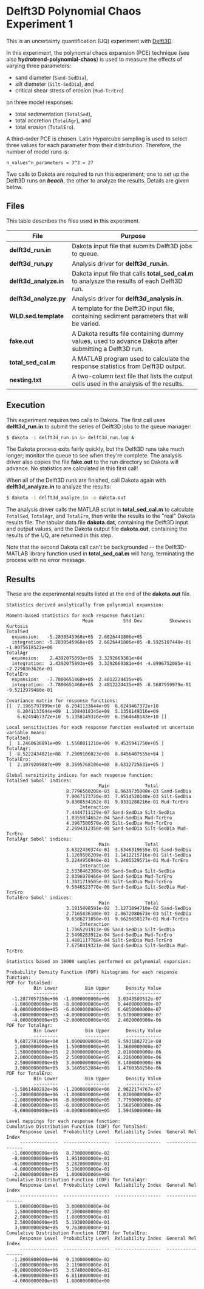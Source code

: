 # Delft3D Polynomial Chaos Experiment 1

This is an uncertainty quantification (UQ) experiment
with [Delft3D](http://oss.deltares.nl/web/delft3d).

In this experiment,
the polynomial chaos expansion (PCE) technique 
(see also **hydrotrend-polynomial-chaos**)
is used
to measure the effects of varying three parameters:

* sand diameter (`Sand-SedDia`),
* silt diameter (`Silt-SedDia`), and
* critical shear stress of erosion (`Mud-TcrEro`)

on three model responses:

* total sedimentation (`TotalSed`),
* total accretion (`TotalAgr`), and
* total erosion (`TotalEro`).

A third-order PCE is chosen.
Latin Hypercube sampling
is used to select three values for each parameter
from their distribution.
Therefore,
the number of model runs is:

    n_values^n_parameters = 3^3 = 27

Two calls to Dakota are required to run this experiment;
one to set up the Delft3D runs on ***beach***,
the other to analyze the results.
Details are given below.

## Files

This table describes the files used in this experiment.

| File | Purpose |
| ---- | ------- |
| **delft3d_run.in** | Dakota input file that submits Delft3D jobs to queue. |
| **delft3d_run.py** | Analysis driver for **delft3d_run.in**. |
| **delft3d_analyze.in** | Dakota input file that calls **total_sed_cal.m** to analysze the results of each Delft3D run. |
| **delft3d_analyze.py** | Analysis driver for **delft3d_analysis.in**. |
| **WLD.sed.template** | A template for the Delft3D input file, containing sediment parameters that will be varied. |
| **fake.out** | A Dakota results file containing dummy values, used to advance Dakota after submitting a Delft3D run. |
| **total_sed_cal.m** | A MATLAB program used to calculate the response statistics from Delft3D output. |
| **nesting.txt** | A two-column text file that lists the output cells used in the analysis of the results. |

## Execution

This experiment requires two calls to Dakota.
The first call uses **delft3d_run.in** to submit
the series of Delft3D jobs to the queue manager:
```bash
$ dakota -i delft3d_run.in &> delft3d_run.log &
```
The Dakota process exits fairly quickly,
but the Delft3D runs take much longer;
monitor the queue to see when they're complete.
The analysis driver also copies the file **fake.out**
to the run directory
so Dakota will advance.
No statistics are calculated in this first call!

When all of the Delft3D runs are finished,
call Dakota again with **delft3d_analyze.in** to analyze the results:
```bash
$ dakota -i delft3d_analyze.in -o dakota.out
```
The analysis driver
calls the MATLAB script in **total_sed_cal.m**
to calculate `TotalSed`, `TotalAgr`, and `TotalEro`,
then write the results to the "real" Dakota results file.
The tabular data file **dakota.dat**,
containing the Delft3D input and output values,
and the Dakota output file **dakota.out**,
containing the results of the UQ,
are returned in this step.

Note that the second Dakota call
can't be backgrounded -- the Delft3D-MATLAB
library function used in **total_sed_cal.m** will hang,
terminating the process with no error message.

## Results

These are the experimental results listed at the end
of the **dakota.out** file.

```
Statistics derived analytically from polynomial expansion:

Moment-based statistics for each response function:
                            Mean           Std Dev          Skewness          Kurtosis
TotalSed
  expansion:   -5.2830545968e+05  2.6826441806e+05
  integration: -5.2830545968e+05  2.6826441806e+05 -8.5925107448e-01 -1.0075618522e+00
TotalAgr
  expansion:    2.4392075893e+05  3.3292669381e+04
  integration:  2.4392075893e+05  3.3292669381e+04 -4.8996752085e-01 -2.2798363626e-01
TotalEro
  expansion:   -7.7800651468e+05  2.4812224435e+05
  integration: -7.7800651468e+05  2.4812224435e+05 -8.5687959979e-01 -9.5212979480e-01

Covariance matrix for response functions:
[[  7.1965797999e+10  6.2041133644e+09  6.6249467372e+10
    6.2041133644e+09  1.1084018345e+09  5.1358149316e+09
    6.6249467372e+10  5.1358149316e+09  6.1564648143e+10 ]]

Local sensitivities for each response function evaluated at uncertain variable means:
TotalSed:
 [  1.2460638891e+09  1.5588011210e+09  9.4535941750e+05 ]
TotalAgr:
 [ -8.5222434821e+08  7.2909106023e+08  8.8456407555e+04 ]
TotalEro:
 [  2.1079209887e+09  8.3595768106e+08  8.6332725631e+05 ]

Global sensitivity indices for each response function:
TotalSed Sobol' indices:
                                  Main             Total
                      8.7796560208e-03  8.9639735088e-03 Sand-SedDia
                      7.9067173720e-03  7.9514520140e-03 Silt-SedDia
                      9.8308534162e-01  9.8331288216e-01 Mud-TcrEro
                           Interaction
                      7.4444711129e-07 Sand-SedDia Silt-SedDia
                      1.8355034652e-04 Sand-SedDia Mud-TcrEro
                      4.3967500570e-05 Silt-SedDia Mud-TcrEro
                      2.2694312350e-08 Sand-SedDia Silt-SedDia Mud-TcrEro
TotalAgr Sobol' indices:
                                  Main             Total
                      3.6322430374e-01  3.6346319655e-01 Sand-SedDia
                      1.1269506209e-01  1.1412215716e-01 Silt-SedDia
                      5.2244956940e-01  5.2405529571e-01 Mud-TcrEro
                           Interaction
                      2.5338462380e-05 Sand-SedDia Silt-SedDia
                      2.0396970466e-04 Sand-SedDia Mud-TcrEro
                      1.3921719505e-03 Silt-SedDia Mud-TcrEro
                      9.5846523776e-06 Sand-SedDia Silt-SedDia Mud-TcrEro
TotalEro Sobol' indices:
                                  Main             Total
                      3.1015098591e-02  3.1271894710e-02 Sand-SedDia
                      2.7165836100e-03  2.8672080673e-03 Silt-SedDia
                      9.6586271050e-01  9.6626658127e-01 Mud-TcrEro
                           Interaction
                      1.7365291913e-06 Sand-SedDia Silt-SedDia
                      2.5498283912e-04 Sand-SedDia Mud-TcrEro
                      1.4881117768e-04 Silt-SedDia Mud-TcrEro
                      7.6750419321e-08 Sand-SedDia Silt-SedDia Mud-TcrEro

Statistics based on 10000 samples performed on polynomial expansion:

Probability Density Function (PDF) histograms for each response function:
PDF for TotalSed:
          Bin Lower          Bin Upper      Density Value
          ---------          ---------      -------------
  -1.2877057356e+06  -1.0000000000e+06   3.0343503512e-07
  -1.0000000000e+06  -8.0000000000e+05   5.4400000000e-07
  -8.0000000000e+05  -6.0000000000e+05   6.6050000000e-07
  -6.0000000000e+05  -4.0000000000e+05   9.5700000000e-07
  -4.0000000000e+05  -2.0000000000e+05   2.4020000000e-06
PDF for TotalAgr:
          Bin Lower          Bin Upper      Density Value
          ---------          ---------      -------------
   9.6872781066e+04   1.0000000000e+05   9.5931882721e-08
   1.0000000000e+05   1.5000000000e+05   1.3600000000e-07
   1.5000000000e+05   2.0000000000e+05   2.0180000000e-06
   2.0000000000e+05   2.5000000000e+05   8.2260000000e-06
   2.5000000000e+05   3.0000000000e+05   9.1400000000e-06
   3.0000000000e+05   3.1605652084e+05   1.4760358256e-06
PDF for TotalEro:
          Bin Lower          Bin Upper      Density Value
          ---------          ---------      -------------
  -1.5061480282e+06  -1.2000000000e+06   2.9822174767e-07
  -1.2000000000e+06  -1.0000000000e+06   6.0300000000e-07
  -1.0000000000e+06  -8.0000000000e+05   7.7750000000e-07
  -8.0000000000e+05  -6.0000000000e+05   1.5685000000e-06
  -6.0000000000e+05  -4.0000000000e+05   1.5945000000e-06

Level mappings for each response function:
Cumulative Distribution Function (CDF) for TotalSed:
     Response Level  Probability Level  Reliability Index  General Rel Index
     --------------  -----------------  -----------------  -----------------
  -1.0000000000e+06   8.7300000000e-02
  -8.0000000000e+05   1.9610000000e-01
  -6.0000000000e+05   3.2820000000e-01
  -4.0000000000e+05   5.1960000000e-01
  -2.0000000000e+05   1.0000000000e+00
Cumulative Distribution Function (CDF) for TotalAgr:
     Response Level  Probability Level  Reliability Index  General Rel Index
     --------------  -----------------  -----------------  -----------------
   1.0000000000e+05   3.0000000000e-04
   1.5000000000e+05   7.1000000000e-03
   2.0000000000e+05   1.0800000000e-01
   2.5000000000e+05   5.1930000000e-01
   3.0000000000e+05   9.7630000000e-01
Cumulative Distribution Function (CDF) for TotalEro:
     Response Level  Probability Level  Reliability Index  General Rel Index
     --------------  -----------------  -----------------  -----------------
  -1.2000000000e+06   9.1300000000e-02
  -1.0000000000e+06   2.1190000000e-01
  -8.0000000000e+05   3.6740000000e-01
  -6.0000000000e+05   6.8110000000e-01
  -4.0000000000e+05   1.0000000000e+00
```
